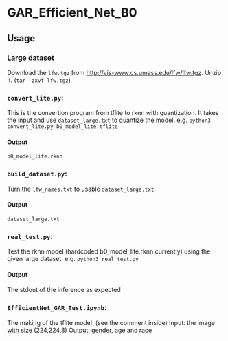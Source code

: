 # GAR_Efficient_Net_B0
  
## Usage
### Large dataset
Download the `lfw.tgz` from <http://vis-www.cs.umass.edu/lfw/lfw.tgz>.
Unzip it. (`tar -zxvf lfw.tgz`)

### `convert_lite.py`:
This is the convertion program from tflite to rknn with quantization.
It takes the input and use `dataset_large.txt` to quantize the model.
e.g. `python3 convert_lite.py b0_model_lite.tflite`
#### Output
`b0_model_lite.rknn`

### `build_dataset.py`:
Turn the `lfw_names.txt` to usable `dataset_large.txt`.
#### Output
`dataset_large.txt`

### `real_test.py`:
Test the rknn model (hardcoded b0_model_lite.rknn currently) using the given large dataset.
e.g. `python3 real_test.py`
#### Output
The stdout of the inference as expected

### `EfficientNet_GAR_Test.ipynb`:
The making of the tflite model. (see the comment inside)
Input: the image with size (224,224,3)
Output: gender, age and race
